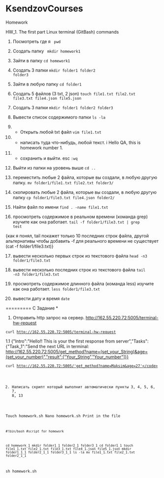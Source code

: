 # KsendzovCourses
Homework

HW_1. The first part
Linux terminal (GitBash) commands

1) Посмотреть где я
<code> pwd </code>

2) Создать папку
<code> mkdir homework1 </code>

3) Зайти в папку
<code>cd homework1</code>

4) Создать 3 папки
<code>mkdir folder1 folder2 folder3</code>

5) Зайти в любую папку
<code>cd folder1</code>

6) Создать 5 файлов (3 txt, 2 json)
<code>touch file1.txt file2.txt file3.txt file4.json file5.json</code>

7) Создать 3 папки
<code>mkdir folder1 folder2 folder3 </code>

8) Вывести список содержимого папки
<code>ls -la</code>

9) + Открыть любой txt файл
<code>vim file1.txt</code>

10) + написать туда что-нибудь, любой текст.
i
Hello QA, this is homework number 1.

11) + сохранить и выйти.
esc
<code>:wq</code>

12) Выйти из папки на уровень выше
<code>cd ..</code>

13) переместить любые 2 файла, которые вы создали, в любую другую папку.
<code>mv folder1/file1.txt file2.txt folder3/</code>

14) скопировать любые 2 файла, которые вы создали, в любую другую папку
<code>cp folder1/file3.txt file4.json folder2/</code>

15) Найти файл по имени
<code>find . -name file1.txt</code>

16) просмотреть содержимое в реальном времени (команда grep) изучите как она работает. 
<code>tail -f folder1/file3.txt | grep test</code>

{как я понял, tail покажет только 10 последних строк файла, другой альтернативы чтобы добавить -f для реального времени не существует (cat -f folder1/file3.txt)} 

17) вывести несколько первых строк из текстового файла
<code>head -n3 folder1/file3.txt </code>

18) вывести несколько последних строк из текстового файла
<code>tail -n3 folder1/file3.txt</code>

19) просмотреть содержимое длинного файла (команда less) изучите как она работает.
<code>less folder1/file3.txt</code>

20) вывести дату и время
<code>date</code>

=========
C
Задание *
1) Отправить http запрос на сервер.
http://162.55.220.72:5005/terminal-hw-request

<code>curl http://162.55.220.72:5005/terminal-hw-request</code>

1.1 {"Intro":"Hello!! This is your the first response from server","Tasks":{"Task_1":"Send the next URL in terminal: http://162.55.220.72:5005/get_method?name=(set_your_String)&age=(set_your_number)","result":["Your_String","Your_number"]}}

<code>curl http://162.55.220.72:5005/'get_method?name=Maksim&age=27'</code>

2) Написать скрипт который выполнит автоматически пункты 3, 4, 5, 6, 7, 8, 13

Touch homework.sh 
Nano homework.sh 
Print in the file 

<code>#!bin/bash
#script for homework

cd homework_1
mkdir folder1_1 folder2_1 folder3_1
cd folder1_1
touch file1_1.txt file2_1.txt file3_1.txt file4_1.json file5_1.json
mkdir folder1_1_1 folder2_1_1 folder3_1_1
ls -la
mv file1_1.txt file2_1.txt folder2_1_1 </code>

sh homework.sh
